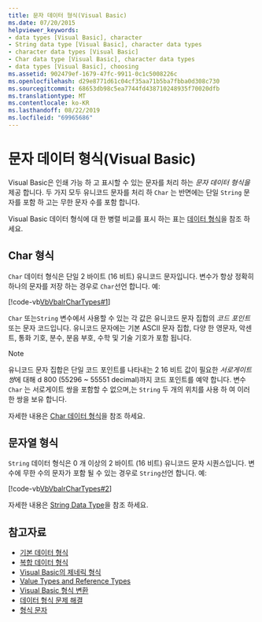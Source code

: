 ```yaml
---
title: 문자 데이터 형식(Visual Basic)
ms.date: 07/20/2015
helpviewer_keywords:
- data types [Visual Basic], character
- String data type [Visual Basic], character data types
- character data types [Visual Basic]
- Char data type [Visual Basic], character data types
- data types [Visual Basic], choosing
ms.assetid: 902479ef-1679-47fc-9911-0c1c5008226c
ms.openlocfilehash: d29e8771d61c04cf35aa71b5ba7fbba0d308c730
ms.sourcegitcommit: 68653db98c5ea7744fd438710248935f70020dfb
ms.translationtype: MT
ms.contentlocale: ko-KR
ms.lasthandoff: 08/22/2019
ms.locfileid: "69965686"
---
```

# <a name="character-data-types-visual-basic"></a>문자 데이터 형식(Visual Basic)
Visual Basic은 인쇄 가능 하 고 표시할 수 있는 문자를 처리 하는 *문자 데이터 형식을* 제공 합니다. 두 가지 모두 유니코드 문자를 처리 하 `Char` 는 반면에는 단일 `String` 문자를 포함 하 고는 무한 문자 수를 포함 합니다.  
  
 Visual Basic 데이터 형식에 대 한 병렬 비교를 표시 하는 표는 [데이터 형식](../../../../visual-basic/language-reference/data-types/index.md)을 참조 하세요.  
  
## <a name="char-type"></a>Char 형식  
 `Char` 데이터 형식은 단일 2 바이트 (16 비트) 유니코드 문자입니다. 변수가 항상 정확히 하나의 문자를 저장 하는 경우로 `Char`선언 합니다. 예:  
  
 [!code-vb[VbVbalrCharTypes#1](~/samples/snippets/visualbasic/VS_Snippets_VBCSharp/vbvbalrchartypes/vb/module1.vb#1)]
  
 `Char` 또는`String` 변수에서 사용할 수 있는 각 값은 유니코드 문자 집합의 *코드 포인트*또는 문자 코드입니다. 유니코드 문자에는 기본 ASCII 문자 집합, 다양 한 영문자, 악센트, 통화 기호, 분수, 분음 부호, 수학 및 기술 기호가 포함 됩니다.  
  
> [!NOTE]
> 유니코드 문자 집합은 단일 코드 포인트를 나타내는 2 16 비트 값이 필요한 *서로게이트 쌍*에 대해 d 800 (55296 ~ 55551 decimal)까지 코드 포인트를 예약 합니다. 변수 `Char` 는 서로게이트 쌍을 포함할 수 없으며,는 `String` 두 개의 위치를 사용 하 여 이러한 쌍을 보유 합니다.  
  
 자세한 내용은 [Char 데이터 형식](../../../../visual-basic/language-reference/data-types/char-data-type.md)을 참조 하세요.  
  
## <a name="string-type"></a>문자열 형식  
 `String` 데이터 형식은 0 개 이상의 2 바이트 (16 비트) 유니코드 문자 시퀀스입니다. 변수에 무한 수의 문자가 포함 될 수 있는 경우로 `String`선언 합니다. 예:  
  
 [!code-vb[VbVbalrCharTypes#2](~/samples/snippets/visualbasic/VS_Snippets_VBCSharp/vbvbalrchartypes/vb/module1.vb#2)]
  
 자세한 내용은 [String Data Type](../../../../visual-basic/language-reference/data-types/string-data-type.md)을 참조 하세요.  
  
## <a name="see-also"></a>참고자료

- [기본 데이터 형식](../../../../visual-basic/programming-guide/language-features/data-types/elementary-data-types.md)
- [복합 데이터 형식](../../../../visual-basic/programming-guide/language-features/data-types/composite-data-types.md)
- [Visual Basic의 제네릭 형식](../../../../visual-basic/programming-guide/language-features/data-types/generic-types.md)
- [Value Types and Reference Types](../../../../visual-basic/programming-guide/language-features/data-types/value-types-and-reference-types.md)
- [Visual Basic 형식 변환](../../../../visual-basic/programming-guide/language-features/data-types/type-conversions.md)
- [데이터 형식 문제 해결](../../../../visual-basic/programming-guide/language-features/data-types/troubleshooting-data-types.md)
- [형식 문자](../../../../visual-basic/programming-guide/language-features/data-types/type-characters.md)
